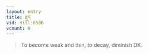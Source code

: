 ```yaml
---
layout: entry
title: རྗུད་
vid: Hill:0586
vcount: 0
---
```

> To become weak and thin, to decay, diminish DK\.


